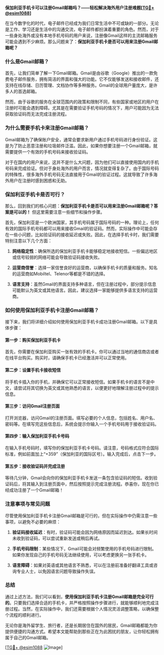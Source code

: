 **保加利亚手机卡可以注册Gmail邮箱吗？——轻松解决海外用户注册难题[[TG💪+ @esim1088](https://t.me/s/esim1088)]**

在当今数字化的时代，电子邮件已经成为我们日常生活中不可或缺的一部分。无论是工作、学习还是生活中的沟通交流，电子邮件都扮演着重要的角色。然而，对于一些身处海外或没有本地手机号码的用户来说，注册像Gmail这样的主流邮箱服务可能会遇到不少麻烦。那么问题来了：**保加利亚手机卡是否可以用来注册Gmail邮箱呢？**

### 什么是Gmail邮箱？

首先，让我们简单了解一下Gmail邮箱。Gmail是由谷歌（Google）推出的一款免费电子邮件服务，拥有简洁的界面和强大的功能。它不仅能够发送和接收邮件，还支持在线存储、日历管理、文档协作等多种服务。Gmail的全球用户量庞大，是许多人的首选邮箱。

然而，由于谷歌的服务在全球范围内的政策和限制不同，有些国家或地区的用户在注册时可能会遇到障碍。尤其是在需要验证手机号码的情况下，用户可能因为无法获取验证码而无法完成注册流程。

### 为什么需要手机卡来注册Gmail邮箱？

Gmail邮箱为了确保账户安全，通常会要求新用户通过手机号码进行身份验证。这是为了防止恶意注册和垃圾邮件泛滥。因此，如果你想要注册一个Gmail邮箱，就需要提供一个有效的手机号码来接收验证码。

对于在国内的用户来说，这并不是什么大问题，因为他们可以直接使用国内的手机号码来完成验证。但对于身处海外的用户而言，情况就变得复杂了。由于国际号码的特殊性，很多海外手机号码无法直接用于Gmail的验证过程。这就导致了许多海外用户在注册时感到困惑和无助。

### 保加利亚手机卡是否可行？

那么，回到我们的核心问题：**保加利亚手机卡是否可以用来注册Gmail邮箱呢？答案是可以的！** 但这里需要注意一些细节和操作步骤。

首先，保加利亚是一个欧洲国家，其手机号码属于国际号码的一种。理论上，任何有效的国际手机号码都可以用来接收Gmail的验证码。然而，实际操作中可能会存在一些小问题，比如验证码的接收延迟或失败。因此，在选择手机卡时，我们需要特别注意以下几个方面：

1. **网络稳定性**：确保所选的保加利亚手机卡能够稳定地接收短信。一些偏远地区或信号较弱的网络可能会导致验证码接收失败。
   
2. **运营商信誉**：选择一家信誉良好的运营商，以确保手机卡的质量和服务。知名的运营商如Mobiltel、Telenor等都是不错的选择。

3. **语言支持**：虽然Gmail的界面支持多种语言，但在注册过程中，部分提示信息可能默认为英文或其他语言。因此，建议选择一家能够提供多语言支持的运营商。

### 如何使用保加利亚手机卡注册Gmail邮箱？

接下来，我们将详细介绍如何使用保加利亚手机卡成功注册Gmail邮箱。以下是具体步骤：

#### 第一步：购买保加利亚手机卡

首先，你需要在保加利亚购买一张有效的手机卡。你可以通过当地的通信商店或者在线平台购买。购买时，请确保手机卡已经激活并可以正常使用。

#### 第二步：设置手机卡接收短信

将手机卡插入你的手机，并确保它可以正常接收短信。如果手机卡的语言不是中文，请尝试将其切换为英文或其他熟悉的语言，以便更好地理解注册过程中的提示信息。

#### 第三步：访问Gmail注册页面

打开浏览器，访问Gmail的注册页面。填写必要的个人信息，包括姓名、用户名、密码等。在填写完这些信息后，系统会提示你输入一个手机号码用于接收验证码。

#### 第四步：输入保加利亚手机卡号码

在输入手机号码时，填写你的保加利亚手机卡号码。请注意，号码格式应符合国际标准，例如前面加上“+359”（保加利亚的国际区号）。输入完成后，点击下一步。

#### 第五步：接收验证码并完成注册

等待几分钟，Gmail会向你的保加利亚手机卡发送一条包含验证码的短信。收到验证码后，将其输入到注册页面中，然后按照提示完成注册流程。恭喜你，现在你已经成功注册了一个Gmail邮箱！

### 注意事项与常见问题

尽管使用保加利亚手机卡注册Gmail邮箱是可行的，但在实际操作中仍需注意一些事项，以避免不必要的麻烦：

1. **验证码接收延迟**：有时，验证码可能会因为网络原因而延迟到达。如果长时间未收到验证码，可以尝试重新发送或稍后再试。

2. **手机号码限制**：某些情况下，Gmail可能会对频繁使用的手机号码进行限制。如果你发现自己的手机号码无法继续使用，可以考虑更换另一张手机卡。

3. **语言障碍**：如果对英语或其他语言不熟悉，可以在注册前准备好翻译工具或咨询专业人士，以免因语言问题导致操作失误。

### 总结

通过上述方法，我们可以看到，**使用保加利亚手机卡注册Gmail邮箱是完全可行的**。只要我们选择合适的手机卡，并严格按照操作步骤进行，就能够顺利地完成注册过程。当然，在实际操作中，我们还需要根据个人情况灵活调整策略，以确保整个流程的顺利进行。

无论你是海外留学生、旅行者，还是长期居住在国外的居民，Gmail邮箱都能为你提供便捷的沟通方式。希望本文能帮助到那些正在为此困扰的朋友，让你轻松拥有属于自己的Gmail邮箱。

[[TG💪+ @esim1088](https://t.me/s/esim1088) ![Image](https://i.postimg.cc/4NQfJmqS/Snipaste-2025-05-13-00-14-12.png)]